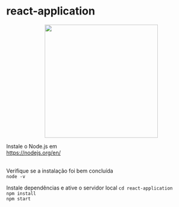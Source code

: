 # react-application

<p align="center">
    <img width="300" src="https://nodejs.org/static/images/logo.svg">
</p>

Instale o Node.js em <br>
https://nodejs.org/en/ <br><br>

Verifique se a instalação foi bem concluída<br>
    ``node -v``

Instale dependências e ative o servidor local
``cd react-application`` <br>
``npm install`` <br>
``npm start``